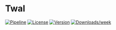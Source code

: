 # Twal

[![Pipeline](https://gitlab.com/twal-framework/twal-core/badges/master/pipeline.svg)](https://gitlab.com/twal-framework/twal-core)
[![License](https://img.shields.io/npm/l/twal-core.svg)](https://gitlab.com/twal-framework/twal-core/blob/master/package.json)
[![Version](https://img.shields.io/npm/v/twal-core.svg)](https://npmjs.org/package/twal-core)
[![Downloads/week](https://img.shields.io/npm/dw/twal-core.svg)](https://npmjs.org/package/twal-core)
